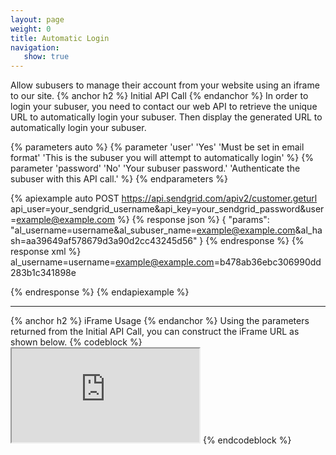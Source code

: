 ```yaml
---
layout: page
weight: 0
title: Automatic Login
navigation:
   show: true
---
```

Allow subusers to manage their account from your website using an iframe to our site. 
{% anchor h2 %}
Initial API Call 
{% endanchor %}
In order to login your subuser, you need to contact our web API to retrieve the unique URL to automatically login your subuser. Then display the generated URL to automatically login your subuser.

{% parameters auto %}
 {% parameter 'user' 'Yes' 'Must be set in email format' 'This is the subuser you will attempt to automatically login' %}
 {% parameter 'password' 'No' 'Your subuser password.' 'Authenticate the subuser with this API call.' %}
{% endparameters %}


{% apiexample auto POST https://api.sendgrid.com/apiv2/customer.geturl api_user=your_sendgrid_username&api_key=your_sendgrid_password&user=example@example.com %}
  {% response json %}
{
  "params": "al_username=username&al_subuser_name=example@example.com&al_hash=aa39649af578679d3a90d2cc43245d56"
}
  {% endresponse %}
  {% response xml %}
<params>
   <params>al_username=username=example@example.com=b478ab36ebc306990dd283b1c341898e</params>
</params>

  {% endresponse %}
{% endapiexample %}

* * * * *

{% anchor h2 %}
iFrame Usage 
{% endanchor %}
Using the parameters returned from the Initial API Call, you can construct the iFrame URL as shown below. {% codeblock %} <iframe src="https://sendgrid.com/account?al_username=username&amp;al_subuser_name=example@example.com&amp;al_hash=aa39649af578679d3a90d2cc43245d56"></iframe> {% endcodeblock %}
